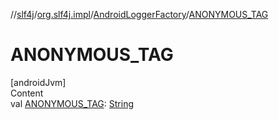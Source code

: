 //[slf4j](../../index.md)/[org.slf4j.impl](../index.md)/[AndroidLoggerFactory](index.md)/[ANONYMOUS_TAG](-a-n-o-n-y-m-o-u-s_-t-a-g.md)



# ANONYMOUS_TAG  
[androidJvm]  
Content  
val [ANONYMOUS_TAG](-a-n-o-n-y-m-o-u-s_-t-a-g.md): [String](https://docs.oracle.com/javase/8/docs/api/java/lang/String.html)  



